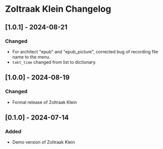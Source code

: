 # Zoltraak Klein Changelog

## [1.0.1] - 2024-08-21
### Changed
- For architect "epub" and "epub_picture", corrected bug of recording file name to the menu.
- `takt_time` changed from list to dictionary.

## [1.0.0] - 2024-08-19
### Changed
- Formal release of Zoltraak Klein

## [0.1.0] - 2024-07-14
### Added
- Demo version of Zoltraak Klein
